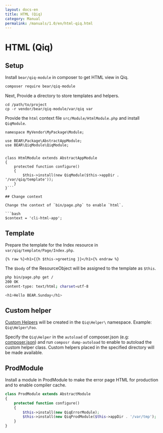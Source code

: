 ```yaml
---
layout: docs-en
title: HTML (Qiq)
category: Manual
permalink: /manuals/1.0/en/html-qiq.html
---
```


# HTML (Qiq)

## Setup

Install `bear/qiq-module` in composer to get HTML view in Qiq.

```bash
composer require bear/qiq-module
```

Next, Provide a directory to store templates and helpers.

```
cd /path/to/project
cp -r vendor/bear/qiq-module/var/qiq var
```

Provide the `html` context file `src/Module/HtmlModule.php` and install `QiqModule`.

```php?start_inline
namespace MyVendor\MyPackage\Module;

use BEAR\Package\AbstractAppModule;
use BEAR\QiqModule\QiqModule;


class HtmlModule extends AbstractAppModule
{
    protected function configure()
    {
        $this->install(new QiqModule($this->appDir . '/var/qiq/template'));
    }
}```

## Change context

Change the context of `bin/page.php` to enable `html`.

```bash
$context = 'cli-html-app';
```

## Template 

Prepare the template for the Index resource in `var/qiq/template/Page/Index.php`.

```
{% raw %}<h1>{{h $this->greeting }}</h1>{% endraw %}
```

The `$body` of the ResourceObject will be assigned to the template as `$this`.

```bash
php bin/page.php get /
200 OK
content-type: text/html; charset=utf-8

<h1>Hello BEAR.Sunday</h1>
```

## Custom helper

[Custom Helpers](https://qiqphp-ja.github.io/1.x/helpers/custom.html#1-8-4) will be created in the `Qiq\Helper\` namespace. Example: `Qiq\Helper\Foo`.

Specify the `Qiq\Helper` in the `autoload` of composer.json (e.g: [composer.json](https://github.com/bearsunday/BEAR.QiqModule/blob/1.x/demo/composer.json#L26)) and run `composr dump-autoload` to enable to autoload the custom helper class. Custom helpers placed in the specified directory will be made available.


## ProdModule

Install a module in ProdModule to make the error page HTML for production and to enable compiler cache.

```php
class ProdModule extends AbstractModule
{
    protected function configure()
    {
        $this->install(new QiqErrorModule);
        $this->install(new QiqProdModule($this->appDir . '/var/tmp');
    }
}
```


